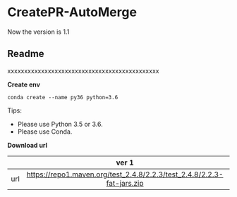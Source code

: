 # CreatePR-AutoMerge

Now the version is 1.1
## **Readme**
xxxxxxxxxxxxxxxxxxxxxxxxxxxxxxxxxxxxxxxxxxxxx

**Create env**
```
conda create --name py36 python=3.6
```

Tips:
* Please use Python 3.5 or 3.6.
* Please use Conda.


**Download url**

|           | ver 1 | ver 2 |
| :-------: | :---------: | :--------------------------: |
| url | https://repo1.maven.org/test_2.4.8/2.2.3/test_2.4.8/2.2.3-fat-jars.zip | https://oss.sonatype.org/content/repositories/snapshots/com/test/test_2.4.8/2.2.3-SNAPSHOT/ |
